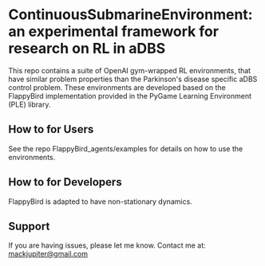 ContinuousSubmarineEnvironment: an experimental framework for research on RL in aDBS
================

This repo contains a suite of OpenAI gym-wrapped RL environments, that have similar problem properties than the Parkinson's disease specific aDBS control problem. These environments are
developed based on the FlappyBird implementation provided in the PyGame Learning Environment (PLE) library.


How to for Users
----------------
See the repo FlappyBird_agents/examples for details on how to use the environments.


How to for Developers
---------------------
FlappyBird is adapted to have non-stationary dynamics.


Support
---------------
If you are having issues, please let me know.
Contact me at: mackjupiter@gmail.com
